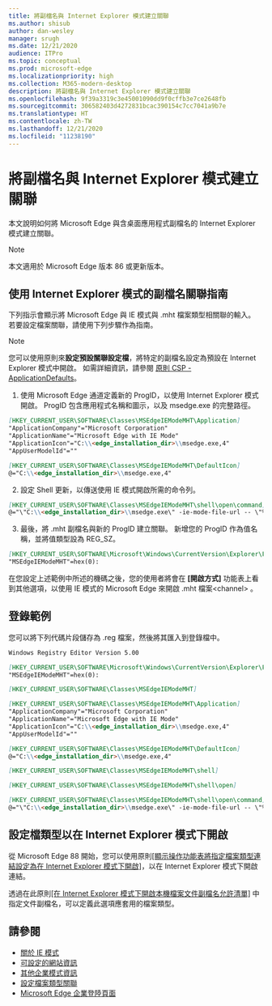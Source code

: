 ```yaml
---
title: 將副檔名與 Internet Explorer 模式建立關聯
ms.author: shisub
author: dan-wesley
manager: srugh
ms.date: 12/21/2020
audience: ITPro
ms.topic: conceptual
ms.prod: microsoft-edge
ms.localizationpriority: high
ms.collection: M365-modern-desktop
description: 將副檔名與 Internet Explorer 模式建立關聯
ms.openlocfilehash: 9f39a3319c3e45001090dd9f0cffb3e7ce2648fb
ms.sourcegitcommit: 306582403d4272831bcac390154c7cc7041a9b7e
ms.translationtype: HT
ms.contentlocale: zh-TW
ms.lasthandoff: 12/21/2020
ms.locfileid: "11238190"
---
```

# 將副檔名與 Internet Explorer 模式建立關聯

本文說明如何將 Microsoft Edge 與含桌面應用程式副檔名的 Internet Explorer 模式建立關聯。

> [!NOTE]
> 本文適用於 Microsoft Edge 版本 86 或更新版本。

## 使用 Internet Explorer 模式的副檔名關聯指南

下列指示會顯示將 Microsoft Edge 與 IE 模式與 .mht 檔案類型相關聯的輸入。 若要設定檔案關聯，請使用下列步驟作為指南。

> [!NOTE]
> 您可以使用原則來**設定預設關聯設定檔**，將特定的副檔名設定為預設在 Internet Explorer 模式中開啟。 如需詳細資訊，請參閱 [原則 CSP - ApplicationDefaults](https://docs.microsoft.com/windows/client-management/mdm/policy-csp-applicationdefaults#applicationdefaults-defaultassociationsconfiguration)。

1. 使用 Microsoft Edge 通道定義新的 ProgID，以使用 Internet Explorer 模式開啟。 ProgID 包含應用程式名稱和圖示，以及 msedge.exe 的完整路徑。

```markdown
[HKEY_CURRENT_USER\SOFTWARE\Classes\MSEdgeIEModeMHT\Application]
"ApplicationCompany"="Microsoft Corporation"
"ApplicationName"="Microsoft Edge with IE Mode"
"ApplicationIcon"="C:\\<edge_installation_dir>\\msedge.exe,4"
"AppUserModelId"=""
```

```markdown
[HKEY_CURRENT_USER\SOFTWARE\Classes\MSEdgeIEModeMHT\DefaultIcon]
@="C:\\<edge_installation_dir>\\msedge.exe,4"
```

2. 設定 Shell 更新，以傳送使用 IE 模式開啟所需的命令列。

```markdown
[HKEY_CURRENT_USER\SOFTWARE\Classes\MSEdgeIEModeMHT\shell\open\command]
@="\"C:\\<edge_installation_dir>\\msedge.exe\" -ie-mode-file-url -- \"%1\""
```

3. 最後，將 .mht 副檔名與新的 ProgID 建立關聯。 新增您的 ProgID 作為值名稱，並將值類型設為 REG_SZ。

```markdown
[HKEY_CURRENT_USER\SOFTWARE\Microsoft\Windows\CurrentVersion\Explorer\FileExts\.mht\OpenWithProgids]
"MSEdgeIEModeMHT"=hex(0):
```

在您設定上述範例中所述的機碼之後，您的使用者將會在 **[開啟方式]** 功能表上看到其他選項，以使用 IE 模式的 Microsoft Edge 來開啟 .mht 檔案\<channel\> 。

## 登錄範例

您可以將下列代碼片段儲存為 .reg 檔案，然後將其匯入到登錄檔中。

```markdown
Windows Registry Editor Version 5.00

[HKEY_CURRENT_USER\SOFTWARE\Microsoft\Windows\CurrentVersion\Explorer\FileExts\.mht\OpenWithProgids]
"MSEdgeIEModeMHT"=hex(0):

[HKEY_CURRENT_USER\SOFTWARE\Classes\MSEdgeIEModeMHT]

[HKEY_CURRENT_USER\SOFTWARE\Classes\MSEdgeIEModeMHT\Application]
"ApplicationCompany"="Microsoft Corporation"
"ApplicationName"="Microsoft Edge with IE Mode"
"ApplicationIcon"="C:\\<edge_installation_dir>\\msedge.exe,4"
"AppUserModelId"=""

[HKEY_CURRENT_USER\SOFTWARE\Classes\MSEdgeIEModeMHT\DefaultIcon]
@="C:\\<edge_installation_dir>\\msedge.exe,4"

[HKEY_CURRENT_USER\SOFTWARE\Classes\MSEdgeIEModeMHT\shell]

[HKEY_CURRENT_USER\SOFTWARE\Classes\MSEdgeIEModeMHT\shell\open]

[HKEY_CURRENT_USER\SOFTWARE\Classes\MSEdgeIEModeMHT\shell\open\command]
@="\"C:\\<edge_installation_dir>\\msedge.exe\" -ie-mode-file-url -- \"%1\""

```
## 設定檔類型以在 Internet Explorer 模式下開啟

從 Microsoft Edge 88 開始，您可以使用原則[[顯示操作功能表將指定檔案類型連結設定為在 Internet Explorer 模式下開啟]](https://docs.microsoft.com/deployedge/microsoft-edge-policies#show-context-menu-to-open-a-link-in-internet-explorer-mode)，以在 Internet Explorer 模式下開啟連結。 

透過在此原則[[在 Internet Explorer 模式下開啟本機檔案文件副檔名允許清單]](https://docs.microsoft.com/deployedge/microsoft-edge-policies#internetexplorerintegrationlocalfileextensionallowlist) 中指定文件副檔名，可以定義此選項應套用的檔案類型。 

## 請參閱

- [關於 IE 模式](https://docs.microsoft.com/deployedge/edge-ie-mode)
- [可設定的網站資訊](https://docs.microsoft.com/deployedge/edge-learnmore-configurable-sites-ie-mode)
- [其他企業模式資訊](https://docs.microsoft.com/internet-explorer/ie11-deploy-guide/enterprise-mode-overview-for-ie11)
- [設定檔案類型關聯](https://docs.microsoft.com/windows/win32/shell/fa-file-types)
- [Microsoft Edge 企業登陸頁面](https://aka.ms/EdgeEnterprise)
